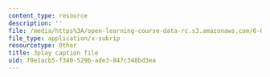 ```yaml
---
content_type: resource
description: ''
file: /media/https%3A/open-learning-course-data-rc.s3.amazonaws.com/6-004-computation-structures-spring-2017/70e1acb5f340529bade3847c348bd3ea_br3mu-IK9N8.vtt
file_type: application/x-subrip
resourcetype: Other
title: 3play caption file
uid: 70e1acb5-f340-529b-ade3-847c348bd3ea
---
```

